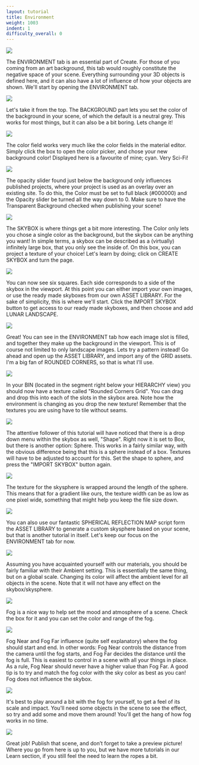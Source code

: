 ```yaml
---
layout: tutorial
title: Environment
weight: 1003
indent: 1
difficulty_overall: 0
---
```


![](1.jpg)

The ENVIRONMENT tab is an essential part of Create. For those of you coming from an art background, this tab would roughly constitute the negative space of your scene. Everything surrounding your 3D objects is defined here, and it can also have a lot of influence of how your objects are shown. We'll start by opening the ENVIRONMENT tab.

![](2.jpg)

Let's take it from the top. The BACKGROUND part lets you set the color of the background in your scene, of which the default is a neutral grey. This works for most things, but it can also be a bit boring. Lets change it!

![](3.jpg)

The color field works very much like the color fields in the material editor. Simply click the box to open the color picker, and chose your new background color! Displayed here is a favourite of mine; cyan. Very Sci-Fi!

![](4.jpg)

The opacity slider found just below the background only influences published projects, where your project is used as an overlay over an existing site. To do this, the Color must be set to full black (#000000) and the Opacity slider be turned all the way down to 0. Make sure to have the Transparent Background checked when publishing your scene!

![](5.jpg)

The SKYBOX is where things get a bit more interesting. The Color only lets you chose a single color as the background, but the skybox can be anything you want! In simple terms, a skybox can be described as a (virtually) infinitely large box, that you only see the inside of. On this box, you can project a texture of your choice! Let's learn by doing; click on CREATE SKYBOX and turn the page.

![](6.jpg)

You can now see six squares. Each side corresponds to a side of the skybox in the viewport. At this point you can
either import your own images, or use the ready made skyboxes from our own ASSET LIBRARY. For the sake of
simplicity, this is where we'll start. Click the IMPORT SKYBOX button to get access to our ready made skyboxes, and
then choose and add LUNAR LANDSCAPE.

![](7.jpg)

Great! You can see in the ENVIRONMENT tab how each image slot is filled, and together they make up the
background in the viewport. This is of course not limited to only landscape images. Lets try a pattern instead! Go
ahead and open up the ASSET LIBRARY, and import any of the GRID assets. I'm a big fan of ROUNDED CORNERS, so
that is what I'll use. 

![](8.jpg)

In your BIN (located in the segment right below your HIERARCHY view) you should now have a texture called
"Rounded Corners Grid". You can drag and drop this into each of the slots in the skybox area. Note how the
environment is changing as you drop the new texture!
Remember that the textures you are using have to tile without seams.

![](9.jpg)

The attentive follower of this tutorial will have noticed that there is a drop down menu within the skybox as well,
"Shape". Right now it is set to Box, but there is another option: Sphere. This works in a fairly similar way, with the
obvious difference being that this is a sphere instead of a box. Textures will have to be adjusted to account for this.
Set the shape to sphere, and press the "IMPORT SKYBOX" button again.

![](10.jpg)

The texture for the skysphere is wrapped around the length of the sphere. This means that for a gradient like ours,
the texture width can be as low as one pixel wide, something that might help you keep the file size down.

![](11.jpg)

You can also use our fantastic SPHERICAL REFLECTION MAP script form the ASSET LIBRARY to generate a custom
skysphere based on your scene, but that is another tutorial in itself. Let's keep our focus on the ENVIRONMENT tab
for now.

![](12.jpg)

Assuming you have acquainted yourself with our materials, you should be fairly familiar with their Ambient setting.
This is essentially the same thing, but on a global scale. Changing its color will affect the ambient level for all objects
in the scene. Note that it will not have any effect on the skybox/skysphere.

![](13.jpg)

Fog is a nice way to help set the mood and atmosphere of a scene. Check the box for it and you can set the color and
range of the fog. 

![](14.jpg)

Fog Near and Fog Far influence (quite self explanatory) where the fog should start and end. In other words: Fog Near
controls the distance from the camera until the fog starts, and Fog Far decides the distance until the fog is full. This
is easiest to control in a scene with all your things in place. As a rule, Fog Near should never have a higher value than
Fog Far. A good tip is to try and match the fog color with the sky color as best as you can! Fog does not influence the
skybox.

![](15.jpg)

It's best to play around a bit with the fog for yourself, to get a feel of its scale and impact. You'll need some objects in
the scene to see the effect, so try and add some and move them around! You'll get the hang of how fog works in no
time.

![](16.jpg)

Great job! Publish that scene, and don’t forget to take a preview picture! Where you go from here is up to you, but we
have more tutorials in our Learn section, if you still feel the need to learn the ropes a bit.